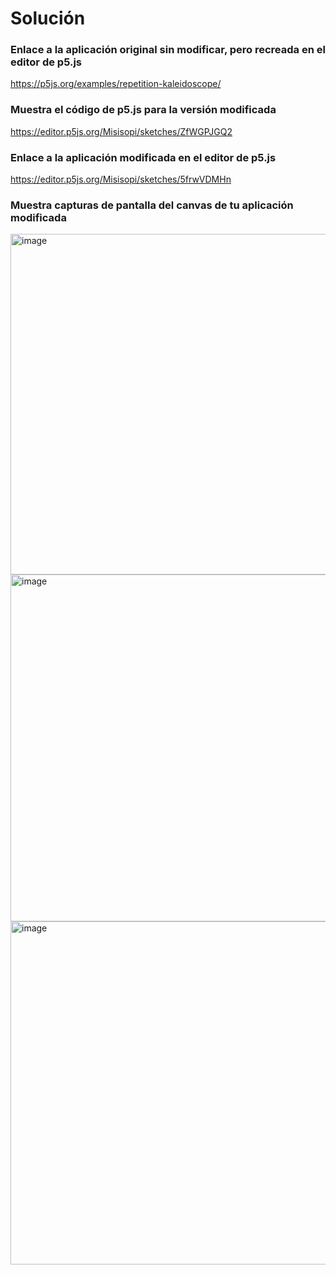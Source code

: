 # Solución

### Enlace a la aplicación original sin modificar, pero recreada en el editor de p5.js

https://p5js.org/examples/repetition-kaleidoscope/

### Muestra el código de p5.js para la versión modificada

https://editor.p5js.org/Misisopi/sketches/ZfWGPJGQ2

### Enlace a la aplicación modificada en el editor de p5.js

https://editor.p5js.org/Misisopi/sketches/5frwVDMHn

### Muestra capturas de pantalla del canvas de tu aplicación modificada

<img width="545" alt="image" src="https://github.com/user-attachments/assets/344c7f2d-d0b7-41f2-b15d-825fc9c0e603" />

<img width="555" alt="image" src="https://github.com/user-attachments/assets/758f3c6e-aea5-4ee6-b320-5b362538903e" />

<img width="549" alt="image" src="https://github.com/user-attachments/assets/3d286399-f12c-45e4-b702-8b96c712644f" />
